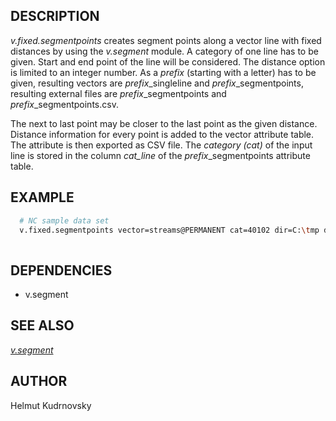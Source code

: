 ## DESCRIPTION

*v.fixed.segmentpoints* creates segment points along a vector line with
fixed distances by using the *v.segment* module. A category of one line
has to be given. Start and end point of the line will be considered. The
distance option is limited to an integer number. As a *prefix* (starting
with a letter) has to be given, resulting vectors are
*prefix*\_singleline and *prefix*\_segmentpoints, resulting external
files are *prefix*\_segmentpoints and *prefix*\_segmentpoints.csv.

The next to last point may be closer to the last point as the given
distance. Distance information for every point is added to the vector
attribute table. The attribute is then exported as CSV file. The
*category (cat)* of the input line is stored in the column *cat\_line*
of the *prefix*\_segmentpoints attribute table.

## EXAMPLE

```sh
  # NC sample data set
  v.fixed.segmentpoints vector=streams@PERMANENT cat=40102 dir=C:\tmp distance=25
 
```

## DEPENDENCIES

  - v.segment

## SEE ALSO

*[v.segment](https://grass.osgeo.org/grass-stable/manuals/v.segment.html)*

## AUTHOR

Helmut Kudrnovsky

